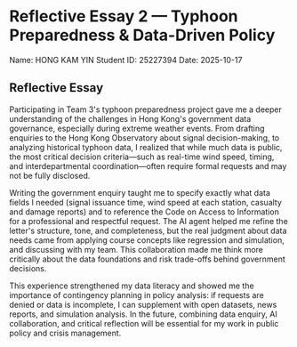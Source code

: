 # Reflective Essay 2 — Typhoon Preparedness & Data-Driven Policy

Name: HONG KAM YIN
Student ID: 25227394
Date: 2025-10-17

## Reflective Essay

Participating in Team 3's typhoon preparedness project gave me a deeper understanding of the challenges in Hong Kong's government data governance, especially during extreme weather events. From drafting enquiries to the Hong Kong Observatory about signal decision-making, to analyzing historical typhoon data, I realized that while much data is public, the most critical decision criteria—such as real-time wind speed, timing, and interdepartmental coordination—often require formal requests and may not be fully disclosed.

Writing the government enquiry taught me to specify exactly what data fields I needed (signal issuance time, wind speed at each station, casualty and damage reports) and to reference the Code on Access to Information for a professional and respectful request. The AI agent helped me refine the letter's structure, tone, and completeness, but the real judgment about data needs came from applying course concepts like regression and simulation, and discussing with my team. This collaboration made me think more critically about the data foundations and risk trade-offs behind government decisions.

This experience strengthened my data literacy and showed me the importance of contingency planning in policy analysis: if requests are denied or data is incomplete, I can supplement with open datasets, news reports, and simulation analysis. In the future, combining data enquiry, AI collaboration, and critical reflection will be essential for my work in public policy and crisis management.
